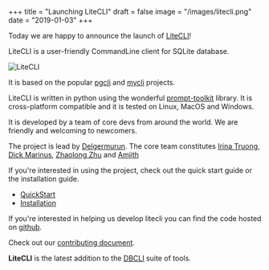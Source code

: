 +++
title = "Launching LiteCLI"
draft = false
image = "/images/litecli.png"
date = "2019-01-03"
+++

Today we are happy to announce the launch of [LiteCLI](https://github.com/dbcli/litecli)!

<!--more-->

LiteCLI is a user-friendly CommandLine client for SQLite database. 

![LiteCLI][1]

It is based on the popular [pgcli](https://www.pgcli.com) and [mycli](https://www.mycli.net) projects.

LiteCLI is written in python using the wonderful [prompt-toolkit](https://github.com/prompt-toolkit/python-prompt-toolkit) library. It is
cross-platform compatible and it is tested on Linux, MacOS and Windows.

It is developed by a team of core devs from around the world. We are friendly
and welcoming to newcomers. 

The project is lead by [Delgermurun](https://github.com/delgermurun). The
core team constitutes [Irina Truong](https://github.com/j-bennet),
[Dick Marinus](https://github.com/meeuw), [Zhaolong Zhu](https://github.com/zzl0) and [Amjith](https://github.com/amjith)

If you're interested in using the project, check out the quick start guide or the installation guide. 

* [QuickStart](https://www.litecli.com)
* [Installation](https://www.litecli.com/install)

If you're interested in helping us develop litecli you can find the code hosted
on [github](https://github.com/dbcli/litecli/). 

Check out our [contributing
document](https://github.com/dbcli/litecli/blob/master/CONTRIBUTING.md). 

**LiteCLI** is the latest addition to the [DBCLI](https://www.dbcli.com) suite of tools. 

[1]: /images/litecli.png
